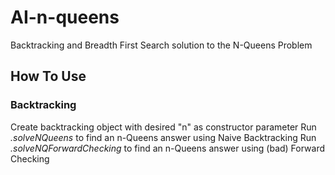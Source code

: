 # AI-n-queens

Backtracking and Breadth First Search solution to the N-Queens Problem

## How To Use
### Backtracking
  
  Create backtracking object with desired "n" as constructor parameter
  Run *.solveNQueens* to find an n-Queens answer using Naive Backtracking
  Run *.solveNQForwardChecking* to find an n-Queens answer using (bad) Forward Checking
